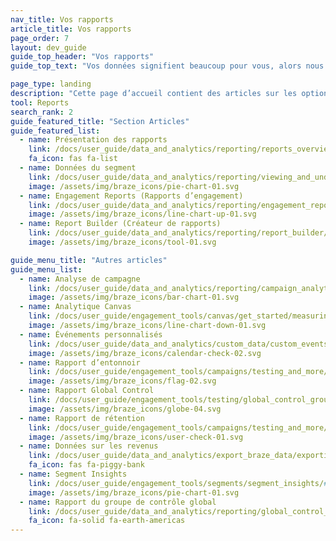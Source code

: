 ```yaml
---
nav_title: Vos rapports
article_title: Vos rapports
page_order: 7
layout: dev_guide
guide_top_header: "Vos rapports"
guide_top_text: "Vos données signifient beaucoup pour vous, alors nous avons créé plusieurs options de reporting dans Braze (sans compter <a href='/docs/user_guide/data_and_analytics/braze_currents/'>Currents</a>). <br><br> Si vous ne savez pas par où commencer, consultez notre <a href='/docs/user_guide/data_and_analytics/reporting/reports_overview/'>Présentation des rapports</a> pour obtenir des conseils sur les rapports et analyses que vous pouvez utiliser pour répondre à vos questions de stratégie marketing. "

page_type: landing
description: "Cette page d’accueil contient des articles sur les options de rapport disponibles dans Braze (hors Currents), y compris les rapports de segment, les rapports d’engagement, le créateur de rapports, etc."
tool: Reports
search_rank: 2
guide_featured_title: "Section Articles"
guide_featured_list:
  - name: Présentation des rapports
    link: /docs/user_guide/data_and_analytics/reporting/reports_overview
    fa_icon: fas fa-list
  - name: Données du segment
    link: /docs/user_guide/data_and_analytics/reporting/viewing_and_understanding_segment_data/
    image: /assets/img/braze_icons/pie-chart-01.svg
  - name: Engagement Reports (Rapports d’engagement)
    link: /docs/user_guide/data_and_analytics/reporting/engagement_reports/
    image: /assets/img/braze_icons/line-chart-up-01.svg
  - name: Report Builder (Créateur de rapports)
    link: /docs/user_guide/data_and_analytics/reporting/report_builder/
    image: /assets/img/braze_icons/tool-01.svg

guide_menu_title: "Autres articles"
guide_menu_list:
  - name: Analyse de campagne
    link: /docs/user_guide/data_and_analytics/reporting/campaign_analytics/
    image: /assets/img/braze_icons/bar-chart-01.svg
  - name: Analytique Canvas
    link: /docs/user_guide/engagement_tools/canvas/get_started/measuring_and_testing_with_canvas_analytics/
    image: /assets/img/braze_icons/line-chart-down-01.svg
  - name: Événements personnalisés
    link: /docs/user_guide/data_and_analytics/custom_data/custom_events/#custom-event-analytics
    image: /assets/img/braze_icons/calendar-check-02.svg
  - name: Rapport d’entonnoir
    link: /docs/user_guide/engagement_tools/campaigns/testing_and_more/campaign_funnel_report/
    image: /assets/img/braze_icons/flag-02.svg
  - name: Rapport Global Control
    link: /docs/user_guide/engagement_tools/testing/global_control_group/#viewing-reporting
    image: /assets/img/braze_icons/globe-04.svg
  - name: Rapport de rétention
    link: /docs/user_guide/engagement_tools/campaigns/testing_and_more/retention_reports/
    image: /assets/img/braze_icons/user-check-01.svg
  - name: Données sur les revenus
    link: /docs/user_guide/data_and_analytics/export_braze_data/exporting_revenue_data/#revenue-data
    fa_icon: fas fa-piggy-bank
  - name: Segment Insights
    link: /docs/user_guide/engagement_tools/segments/segment_insights/#segment-insights
    image: /assets/img/braze_icons/pie-chart-01.svg
  - name: Rapport du groupe de contrôle global
    link: /docs/user_guide/data_and_analytics/reporting/global_control_group_reporting/
    fa_icon: fa-solid fa-earth-americas
---
```

